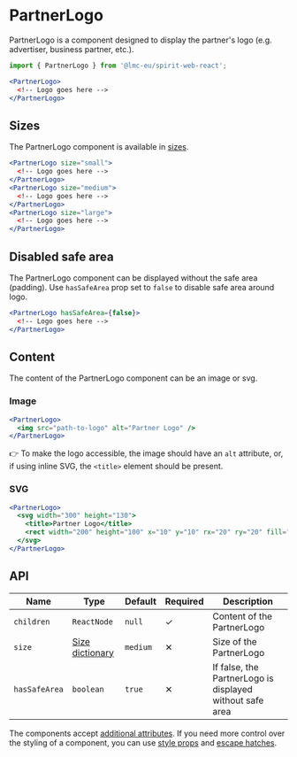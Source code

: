 # PartnerLogo

PartnerLogo is a component designed to display the partner's logo (e.g. advertiser, business partner, etc.).

```jsx
import { PartnerLogo } from '@lmc-eu/spirit-web-react';

<PartnerLogo>
  <!-- Logo goes here -->
</PartnerLogo>
```

## Sizes

The PartnerLogo component is available in [sizes][dictionary-size].

```jsx
<PartnerLogo size="small">
  <!-- Logo goes here -->
</PartnerLogo>
<PartnerLogo size="medium">
  <!-- Logo goes here -->
</PartnerLogo>
<PartnerLogo size="large">
  <!-- Logo goes here -->
</PartnerLogo>
```

## Disabled safe area

The PartnerLogo component can be displayed without the safe area (padding). Use `hasSafeArea` prop set to `false` to disable safe area around logo.

```jsx
<PartnerLogo hasSafeArea={false}>
  <!-- Logo goes here -->
</PartnerLogo>
```

## Content

The content of the PartnerLogo component can be an image or svg.

### Image

```jsx
<PartnerLogo>
  <img src="path-to-logo" alt="Partner Logo" />
</PartnerLogo>
```

👉 To make the logo accessible, the image should have an `alt` attribute, or, if using inline SVG, the `<title>` element
should be present.

### SVG

```jsx
<PartnerLogo>
  <svg width="300" height="130">
    <title>Partner Logo</title>
    <rect width="200" height="100" x="10" y="10" rx="20" ry="20" fill="#fff" />
  </svg>
</PartnerLogo>
```

## API

| Name          | Type                               | Default  | Required | Description                                              |
| ------------- | ---------------------------------- | -------- | -------- | -------------------------------------------------------- |
| `children`    | `ReactNode`                        | `null`   | ✓        | Content of the PartnerLogo                               |
| `size`        | [Size dictionary][dictionary-size] | `medium` | ✕        | Size of the PartnerLogo                                  |
| `hasSafeArea` | `boolean`                          | `true`   | ✕        | If false, the PartnerLogo is displayed without safe area |

The components accept [additional attributes][readme-additional-attributes].
If you need more control over the styling of a component, you can use [style props][readme-style-props]
and [escape hatches][readme-escape-hatches].

[dictionary-size]: https://github.com/lmc-eu/spirit-design-system/tree/main/docs/DICTIONARIES.md#size
[readme-additional-attributes]: https://github.com/lmc-eu/spirit-design-system/blob/main/packages/web-react/README.md#additional-attributes
[readme-escape-hatches]: https://github.com/lmc-eu/spirit-design-system/blob/main/packages/web-react/README.md#escape-hatches
[readme-style-props]: https://github.com/lmc-eu/spirit-design-system/blob/main/packages/web-react/README.md#style-props
